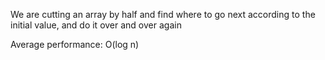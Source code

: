 We are cutting an array by half and find where to go next according to the initial value, and do it over and over again

Average performance: O(log n)

